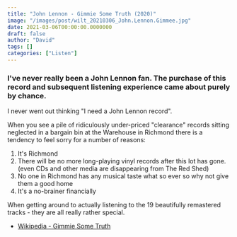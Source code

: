 ```yaml
---
title: "John Lennon - Gimmie Some Truth (2020)"
image: "/images/post/wilt_20210306_John.Lennon.Gimmee.jpg"
date: 2021-03-06T00:00:00.0000000
draft: false
author: "David"
tags: []
categories: ["Listen"]
---
```

### I've never really been a John Lennon fan. The purchase of this record and subsequent listening experience came about purely by chance.

 I never went out thinking "I need a John Lennon record". 

 When you see a pile of ridiculously under-priced "clearance" records sitting neglected in a bargain bin at the Warehouse in Richmond there is a tendency to feel sorry for a number of reasons:

1.  It's Richmond
2.  There will be no more long-playing vinyl records after this lot has gone. (even CDs and other media are disappearing from The Red Shed)
3.  No one in Richmond has any musical taste what so ever so why not give them a good home
4.  It's a no-brainer financially

 When getting around to actually listening to the 19 beautifully remastered tracks - they are all really rather special.

-  [Wikipedia - Gimmie Some Truth](https://en.wikipedia.org/wiki/Gimme_Some_Truth._The_Ultimate_Mixes)